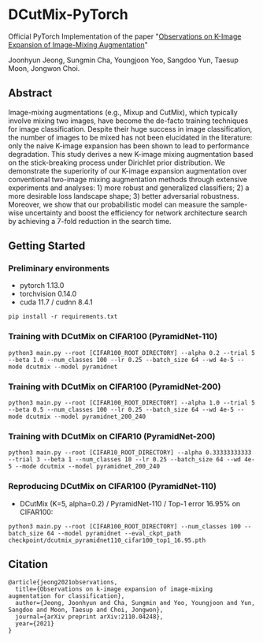 # DCutMix-PyTorch

Official PyTorch Implementation of the paper "[Observations on K-Image Expansion of Image-Mixing Augmentation](https://arxiv.org/abs/2110.04248)"

Joonhyun Jeong, Sungmin Cha, Youngjoon Yoo, Sangdoo Yun, Taesup Moon, Jongwon Choi.

## Abstract

Image-mixing augmentations (e.g., Mixup and CutMix), which typically involve mixing two
images, have become the de-facto training techniques for image classification. Despite their huge success in image classification, the number of images to be mixed has not been elucidated in the literature: only the naive K-image expansion has been shown to lead to performance degradation. This study derives a new K-image mixing augmentation based on the stick-breaking process under Dirichlet prior distribution. We demonstrate the superiority of our K-image expansion augmentation over conventional two-image mixing augmentation methods through extensive experiments and analyses: 1) more robust and generalized classifiers; 2) a more desirable loss landscape shape; 3) better adversarial robustness. Moreover, we show that our probabilistic model can measure the sample-wise uncertainty and boost the efficiency for network architecture search by achieving a 7-fold reduction in the search time.

## Getting Started
### Preliminary environments
- pytorch 1.13.0
- torchvision 0.14.0
- cuda 11.7 / cudnn 8.4.1

```shell
pip install -r requirements.txt
```

### Training with DCutMix on CIFAR100 (PyramidNet-110)

```shell
python3 main.py --root [CIFAR100_ROOT_DIRECTORY] --alpha 0.2 --trial 5 --beta 1.0 --num_classes 100 --lr 0.25 --batch_size 64 --wd 4e-5 --mode dcutmix --model pyramidnet
```

### Training with DCutMix on CIFAR100 (PyramidNet-200)
```shell
python3 main.py --root [CIFAR100_ROOT_DIRECTORY] --alpha 1.0 --trial 5 --beta 0.5 --num_classes 100 --lr 0.25 --batch_size 64 --wd 4e-5 --mode dcutmix --model pyramidnet_200_240
```

### Training with DCutMix on CIFAR10 (PyramidNet-200)
```shell
python3 main.py --root [CIFAR10_ROOT_DIRECTORY] --alpha 0.33333333333 --trial 3 --beta 1 --num_classes 10 --lr 0.25 --batch_size 64 --wd 4e-5 --mode dcutmix --model pyramidnet_200_240
```

### Reproducing DCutMix on CIFAR100 (PyramidNet-110)
- DCutMix (K=5, alpha=0.2) / PyramidNet-110 / Top-1 error 16.95% on CIFAR100:
```shell
python3 main.py --root [CIFAR100_ROOT_DIRECTORY] --num_classes 100 --batch_size 64 --model pyramidnet --eval_ckpt_path checkpoint/dcutmix_pyramidnet110_cifar100_top1_16.95.pth
```

## Citation
```
@article{jeong2021observations,
  title={Observations on k-image expansion of image-mixing augmentation for classification},
  author={Jeong, Joonhyun and Cha, Sungmin and Yoo, Youngjoon and Yun, Sangdoo and Moon, Taesup and Choi, Jongwon},
  journal={arXiv preprint arXiv:2110.04248},
  year={2021}
}
```